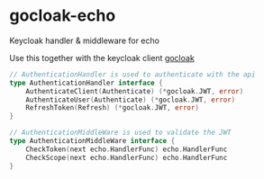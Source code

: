 # gocloak-echo
Keycloak handler &amp; middleware for echo

Use this together with the keycloak client [gocloak](https://github.com/Nerzal/gocloak)

```go
// AuthenticationHandler is used to authenticate with the api
type AuthenticationHandler interface {
	AuthenticateClient(Authenticate) (*gocloak.JWT, error)
	AuthenticateUser(Authenticate) (*gocloak.JWT, error)
	RefreshToken(Refresh) (*gocloak.JWT, error)
}
```

```go
// AuthenticationMiddleWare is used to validate the JWT
type AuthenticationMiddleWare interface {
	CheckToken(next echo.HandlerFunc) echo.HandlerFunc
	CheckScope(next echo.HandlerFunc) echo.HandlerFunc
}
```